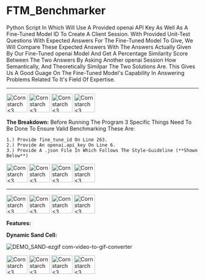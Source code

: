 # FTM_Benchmarker
Python Script In Which Will Use A Provided openai API Key As Well As A Fine-Tuned Model ID To Create A Client Session. With Provided Unit-Test Questions With Expected Answers For The Fine-Tuned Model To Give, We Will Compare These Expected Answers With The Answers Actually Given By Our Fine-Tuned openai Model And Get A Percentage Similarity Score Between The Two Answers By Asking Another openai Session How Semantically, And Theoretically Similpar The Two Solutions Are. This Gives Us A Good Guage On The Fine-Tuned Model's Capability In Answering Problems Related To It's Field Of Expertise.

----------------------------------------------
<img src="https://github.com/user-attachments/assets/c0ddb715-8ee3-4baf-b7bd-d0e904143eaf" alt="Cornstarch <3" width="55" height="49"> <img src="https://github.com/user-attachments/assets/c0ddb715-8ee3-4baf-b7bd-d0e904143eaf" alt="Cornstarch <3" width="55" height="49"> <img src="https://github.com/user-attachments/assets/c0ddb715-8ee3-4baf-b7bd-d0e904143eaf" alt="Cornstarch <3" width="55" height="49"> <img src="https://github.com/user-attachments/assets/c0ddb715-8ee3-4baf-b7bd-d0e904143eaf" alt="Cornstarch <3" width="55" height="49">

**The Breakdown:**
  Before Running The Program 3 Specific Things Need To Be Done To Ensure Valid Benchmarking These Are:
  
    1.) Provide fine_tune_id On Line 263.
    2.) Provide An openai.api_key On Line 6.
    3.) Provide A .json File In Which Follows The Style-Guideline (**Shown Below**)
  

<img src="https://github.com/user-attachments/assets/f6bece3c-7e19-44d0-9b24-426cb4e081c0" alt="Cornstarch <3" width="55" height="49"> <img src="https://github.com/user-attachments/assets/f6bece3c-7e19-44d0-9b24-426cb4e081c0" alt="Cornstarch <3" width="55" height="49"> <img src="https://github.com/user-attachments/assets/f6bece3c-7e19-44d0-9b24-426cb4e081c0" alt="Cornstarch <3" width="55" height="49"> <img src="https://github.com/user-attachments/assets/f6bece3c-7e19-44d0-9b24-426cb4e081c0" alt="Cornstarch <3" width="55" height="49">

----------------------------------------------

<img src="https://github.com/user-attachments/assets/d72f209b-a4ae-4d77-87f2-9b5316e7f97a" alt="Cornstarch <3" width="55" height="49"> <img src="https://github.com/user-attachments/assets/d72f209b-a4ae-4d77-87f2-9b5316e7f97a" alt="Cornstarch <3" width="55" height="49"> <img src="https://github.com/user-attachments/assets/d72f209b-a4ae-4d77-87f2-9b5316e7f97a" alt="Cornstarch <3" width="55" height="49"> <img src="https://github.com/user-attachments/assets/d72f209b-a4ae-4d77-87f2-9b5316e7f97a" alt="Cornstarch <3" width="55" height="49">



**Features:**

  **Dynamic Sand Cell:**
  
  ![DEMO_SAND-ezgif com-video-to-gif-converter](https://github.com/Kingerthanu/CPP_FallingSand/assets/76754592/b1678a97-1f79-4b0b-aa31-2ce74fe05780)



<img src="https://github.com/user-attachments/assets/2b421925-ca04-42d5-979a-8f7eca4061a1" alt="Cornstarch <3" width="55" height="49"> <img src="https://github.com/user-attachments/assets/2b421925-ca04-42d5-979a-8f7eca4061a1" alt="Cornstarch <3" width="55" height="49"> <img src="https://github.com/user-attachments/assets/2b421925-ca04-42d5-979a-8f7eca4061a1" alt="Cornstarch <3" width="55" height="49"> <img src="https://github.com/user-attachments/assets/2b421925-ca04-42d5-979a-8f7eca4061a1" alt="Cornstarch <3" width="55" height="49">
